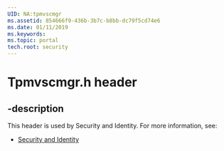 ```yaml
---
UID: NA:tpmvscmgr
ms.assetid: 854666f9-436b-3b7c-b8bb-dc79f5cd74e6
ms.date: 01/11/2019
ms.keywords: 
ms.topic: portal
tech.root: security
---
```


# Tpmvscmgr.h header


## -description


This header is used by Security and Identity. For more information, see:

- [Security and Identity](../_security/index.md)

